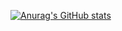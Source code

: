 [![Anurag's GitHub stats](https://github-readme-stats.vercel.app/api?username=CaidenTousaw)](https://github.com/anuraghazra/github-readme-stats)

